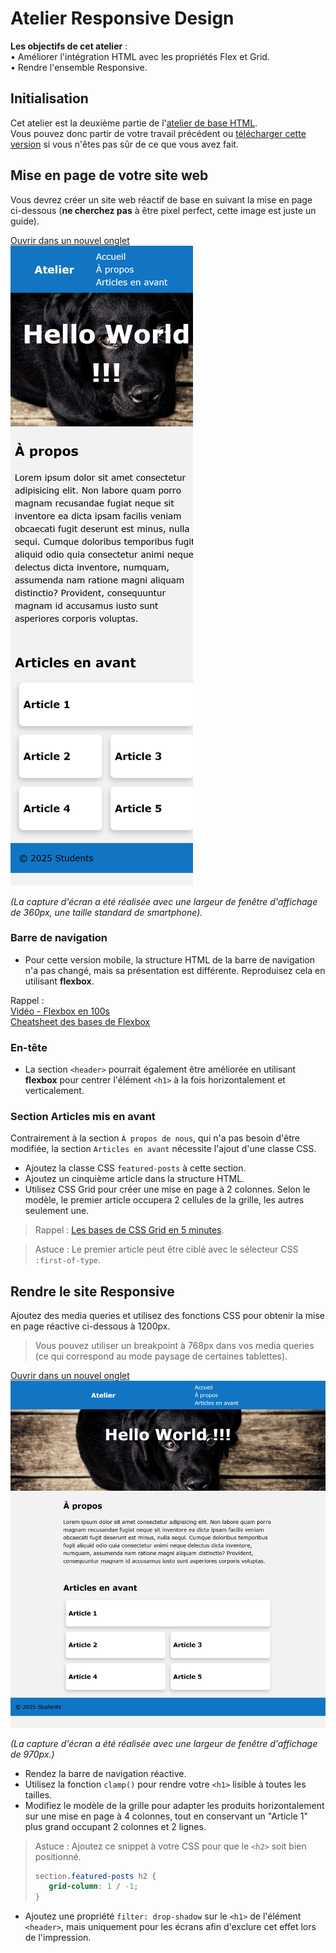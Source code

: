 # Atelier Responsive Design

**Les objectifs de cet atelier** :  
• Améliorer l'intégration HTML avec les propriétés Flex et Grid.  
• Rendre l'ensemble Responsive.


## Initialisation

Cet atelier est la deuxième partie de l'[atelier de base HTML](https://github.com/PPaillard/atelier-html-css-basics).  
Vous pouvez donc partir de votre travail précédent ou [télécharger cette version](https://github.com/PPaillard/atelier-html-css-responsive/archive/refs/heads/main.zip) si vous n'êtes pas sûr de ce que vous avez fait.


## Mise en page de votre site web
Vous devrez créer un site web réactif de base en suivant la mise en page ci-dessous (**ne cherchez pas** à être pixel perfect, cette image est juste un guide).  

<a href="./mobile_layout.png" target="_blank">Ouvrir dans un nouvel onglet <i class="bi bi-box-arrow-up-right"></i></a>  
![Mise en page à reproduire](mobile_layout.png)  

*(La capture d'écran a été réalisée avec une largeur de fenêtre d'affichage de 360px, une taille standard de smartphone).*  

### Barre de navigation

- Pour cette version mobile, la structure HTML de la barre de navigation n'a pas changé, mais sa présentation est différente. Reproduisez cela en utilisant **flexbox**.

Rappel :  
[Vidéo - Flexbox en 100s](https://www.youtube.com/watch?v=K74l26pE4YA)  
[Cheatsheet des bases de Flexbox](https://jonitrythall.com/content/images/flexboxsheet.pdf)

### En-tête

- La section `<header>` pourrait également être améliorée en utilisant **flexbox** pour centrer l'élément `<h1>` à la fois horizontalement et verticalement.

### Section Articles mis en avant

Contrairement à la section `À propos de nous`, qui n'a pas besoin d'être modifiée, la section `Articles en avant` nécessite l'ajout d'une classe CSS.
- Ajoutez la classe CSS `featured-posts` à cette section.
- Ajoutez un cinquième article dans la structure HTML.
- Utilisez CSS Grid pour créer une mise en page à 2 colonnes. Selon le modèle, le premier article occupera 2 cellules de la grille, les autres seulement une.

> Rappel : [Les bases de CSS Grid en 5 minutes](https://www.freecodecamp.org/news/learn-css-grid-in-5-minutes-f582e87b1228).  

> Astuce : Le premier article peut être ciblé avec le sélecteur CSS `:first-of-type`.

## Rendre le site Responsive

Ajoutez des media queries et utilisez des fonctions CSS pour obtenir la mise en page réactive ci-dessous à 1200px.  
> Vous pouvez utiliser un breakpoint à 768px dans vos media queries (ce qui correspond au mode paysage de certaines tablettes).

<a href="./desktop_layout.png" target="_blank">Ouvrir dans un nouvel onglet <i class="bi bi-box-arrow-up-right"></i></a>  
![Mise en page à reproduire](desktop_layout.png)  

*(La capture d'écran a été réalisée avec une largeur de fenêtre d'affichage de 970px.)*

- Rendez la barre de navigation réactive.
- Utilisez la fonction `clamp()` pour rendre votre `<h1>` lisible à toutes les tailles.
- Modifiez le modèle de la grille pour adapter les produits horizontalement sur une mise en page à 4 colonnes, tout en conservant un "Article 1" plus grand occupant 2 colonnes et 2 lignes.

> Astuce : Ajoutez ce snippet à votre CSS pour que le `<h2>` soit bien positionné.
> ```css
> section.featured-posts h2 {
>    grid-column: 1 / -1;
> }
> ```

- Ajoutez une propriété `filter: drop-shadow` sur le `<h1>` de l'élément `<header>`, mais uniquement pour les écrans afin d'exclure cet effet lors de l'impression.
